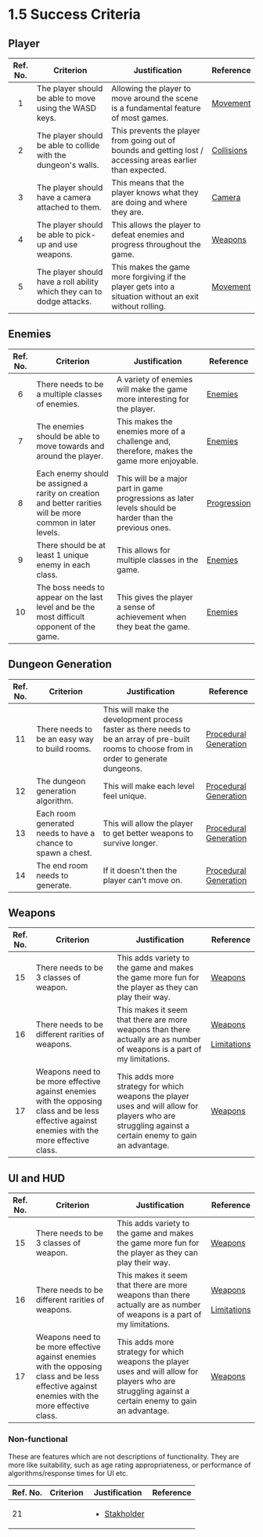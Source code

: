 # 1.5 Success Criteria

## Player

| Ref. No. | Criterion                                                              | Justification                                                                                               | Reference                                                          |
| :------: | ---------------------------------------------------------------------- | ----------------------------------------------------------------------------------------------------------- | ------------------------------------------------------------------ |
|     1    | The player should be able to move using the WASD keys.                 | Allowing the player to move around the scene is a fundamental feature of most games.                        | [Movement](1.4a-features-of-the-proposed-solution.md#movement)     |
|     2    | The player should be able to collide with the dungeon's walls.         | This prevents the player from going out of bounds and getting lost / accessing areas earlier than expected. | [Collisions](1.4a-features-of-the-proposed-solution.md#collisions) |
|     3    | The player should have a camera attached to them.                      | This means that the player knows what they are doing and where they are.                                    | [Camera](1.4a-features-of-the-proposed-solution.md#camera)         |
|     4    | The player should be able to pick-up and use weapons.                  | This allows the player to defeat enemies and progress throughout the game.                                  | [Weapons](1.4a-features-of-the-proposed-solution.md#weapons)       |
|     5    | The player should have a roll ability which they can to dodge attacks. | This makes the game more forgiving if the player gets into a situation without an exit without rolling.     | [Movement](1.4a-features-of-the-proposed-solution.md#movement)     |

## Enemies

| Ref. No. | Criterion                                                                                                   | Justification                                                                                           | Reference                                                            |
| :------: | ----------------------------------------------------------------------------------------------------------- | ------------------------------------------------------------------------------------------------------- | -------------------------------------------------------------------- |
|     6    | There needs to be a multiple classes of enemies.                                                            | A variety of enemies will make the game more interesting for the player.                                | [Enemies](1.4a-features-of-the-proposed-solution.md#enemies)         |
|     7    | The enemies should be able to move towards and around the player.                                           | This makes the enemies more of a challenge and, therefore, makes the game more enjoyable.               | [Enemies](1.4a-features-of-the-proposed-solution.md#enemies)         |
|     8    | Each enemy should be assigned a rarity on creation and better rarities will be more common in later levels. | This will be a major part in game progressions as later levels should be harder than the previous ones. | [Progression](1.4a-features-of-the-proposed-solution.md#progression) |
|     9    | There should be at least 1 unique enemy in each class.                                                      | This allows for multiple classes in the game.                                                           | [Enemies](1.4a-features-of-the-proposed-solution.md#enemies)         |
|    10    | The boss needs to appear on the last level and be the most difficult opponent of the game.                  | This gives the player a sense of achievement when they beat the game.                                   | [Enemies](1.4a-features-of-the-proposed-solution.md#enemies)         |

## Dungeon Generation

| Ref. No. | Criterion                                                    | Justification                                                                                                                                | Reference                                                                                                                                                   |
| :------: | ------------------------------------------------------------ | -------------------------------------------------------------------------------------------------------------------------------------------- | ----------------------------------------------------------------------------------------------------------------------------------------------------------- |
|    11    | There needs to be an easy way to build rooms.                | This will make the development process faster as there needs to be an array of pre-built rooms to choose from in order to generate dungeons. | [Procedural ](1.4a-features-of-the-proposed-solution.md#procedural-generation)[Generation](1.4a-features-of-the-proposed-solution.md#procedural-generation) |
|    12    | The dungeon generation algorithm.                            | This will make each level feel unique.                                                                                                       | [Procedural ](1.4a-features-of-the-proposed-solution.md#procedural-generation)[Generation](1.4a-features-of-the-proposed-solution.md#procedural-generation) |
|    13    | Each room generated needs to have a chance to spawn a chest. | This will allow the player to get better weapons to survive longer.                                                                          | [Procedural ](1.4a-features-of-the-proposed-solution.md#procedural-generation)[Generation](1.4a-features-of-the-proposed-solution.md#procedural-generation) |
|    14    | The end room needs to generate.                              | If it doesn't then the player can't move on.                                                                                                 | [Procedural ](1.4a-features-of-the-proposed-solution.md#procedural-generation)[Generation](1.4a-features-of-the-proposed-solution.md#procedural-generation) |

## Weapons

| Ref. No. | Criterion                                                                                                                                      | Justification                                                                                                                                         | Reference                                                                                                                                                             |
| :------: | ---------------------------------------------------------------------------------------------------------------------------------------------- | ----------------------------------------------------------------------------------------------------------------------------------------------------- | --------------------------------------------------------------------------------------------------------------------------------------------------------------------- |
|    15    | There needs to be 3 classes of weapon.                                                                                                         | This adds variety to the game and makes the game more fun for the player as they can play their way.                                                  | [Weapons](1.4a-features-of-the-proposed-solution.md#weapons)                                                                                                          |
|    16    | There needs to be different rarities of weapons.                                                                                               | This makes it seem that there are more weapons than there actually are as number of weapons is a part of my limitations.                              | <p><a href="1.4a-features-of-the-proposed-solution.md#weapons">Weapons</a><br><br><a href="1.4a-features-of-the-proposed-solution.md#limitations">Limitations</a></p> |
|    17    | Weapons need to be more effective against enemies with the opposing class and be less effective against enemies with the more effective class. | This adds more strategy for which weapons the player uses and will allow for players who are struggling against a certain enemy to gain an advantage. | [Weapons](1.4a-features-of-the-proposed-solution.md#weapons)                                                                                                          |

## UI and HUD

| Ref. No. | Criterion                                                                                                                                      | Justification                                                                                                                                         | Reference                                                                                                                                                             |
| :------: | ---------------------------------------------------------------------------------------------------------------------------------------------- | ----------------------------------------------------------------------------------------------------------------------------------------------------- | --------------------------------------------------------------------------------------------------------------------------------------------------------------------- |
|    15    | There needs to be 3 classes of weapon.                                                                                                         | This adds variety to the game and makes the game more fun for the player as they can play their way.                                                  | [Weapons](1.4a-features-of-the-proposed-solution.md#weapons)                                                                                                          |
|    16    | There needs to be different rarities of weapons.                                                                                               | This makes it seem that there are more weapons than there actually are as number of weapons is a part of my limitations.                              | <p><a href="1.4a-features-of-the-proposed-solution.md#weapons">Weapons</a><br><br><a href="1.4a-features-of-the-proposed-solution.md#limitations">Limitations</a></p> |
|    17    | Weapons need to be more effective against enemies with the opposing class and be less effective against enemies with the more effective class. | This adds more strategy for which weapons the player uses and will allow for players who are struggling against a certain enemy to gain an advantage. | [Weapons](1.4a-features-of-the-proposed-solution.md#weapons)                                                                                                          |

### Non-functional

These are features which are not descriptions of functionality. They are more like suitability, such as age rating appropriateness, or performance of algorithms/response times for UI etc.

| Ref. No. | Criterion | Justification                                                  | Reference |
| -------- | --------- | -------------------------------------------------------------- | --------- |
| 21       |           | <ul><li><a href="1.2-stakeholders.md">Stakholder</a></li></ul> |           |
